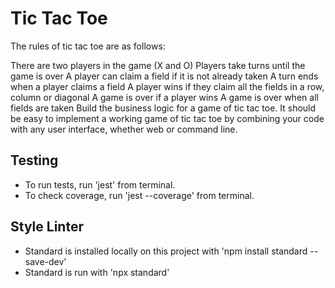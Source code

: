 # Tic Tac Toe

The rules of tic tac toe are as follows:

There are two players in the game (X and O)
Players take turns until the game is over
A player can claim a field if it is not already taken
A turn ends when a player claims a field
A player wins if they claim all the fields in a row, column or diagonal
A game is over if a player wins
A game is over when all fields are taken
Build the business logic for a game of tic tac toe. It should be easy to implement a working game of tic tac toe by combining your code with any user interface, whether web or command line.




## Testing

* To run tests, run 'jest' from terminal.
* To check coverage, run 'jest --coverage' from terminal.

## Style Linter

* Standard is installed locally on this project with 'npm install standard --save-dev'
* Standard is run with 'npx standard'

